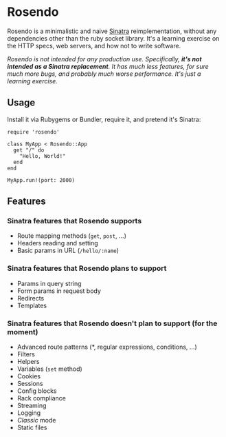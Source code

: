 # Rosendo

Rosendo is a minimalistic and naive [Sinatra](http://sinatrarb.com) reimplementation, without any
dependencies other than the ruby socket library. It's a learning exercise on the HTTP specs, web
servers, and how not to write software.

*Rosendo is not intended for any production use. Specifically, **it's not intended as a Sinatra
replacement**. It has much less features, for sure much more bugs, and probably much worse
performance. It's just a learning exercise.*

## Usage

Install it via Rubygems or Bundler, require it, and pretend it's Sinatra:

    require 'rosendo'
    
    class MyApp < Rosendo::App
      get "/" do
        "Hello, World!"
      end
    end
    
    MyApp.run!(port: 2000)

## Features

### Sinatra features that Rosendo supports

* Route mapping methods (`get`, `post`, ...)
* Headers reading and setting
* Basic params in URL (`/hello/:name`)

### Sinatra features that Rosendo plans to support

* Params in query string
* Form params in request body
* Redirects
* Templates

### Sinatra features that Rosendo doesn't plan to support (for the moment)

* Advanced route patterns (*, regular expressions, conditions, ...)
* Filters
* Helpers
* Variables (`set` method)
* Cookies
* Sessions
* Config blocks
* Rack compliance
* Streaming
* Logging
* *Classic* mode
* Static files

